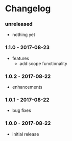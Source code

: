 # Changelog

### unreleased

* nothing yet

### 1.1.0 - 2017-08-23

* features
    * add scope functionality

### 1.0.2 - 2017-08-22

* enhancements

### 1.0.1 - 2017-08-22

* bug fixes

### 1.0.0 - 2017-08-22

* initial release
